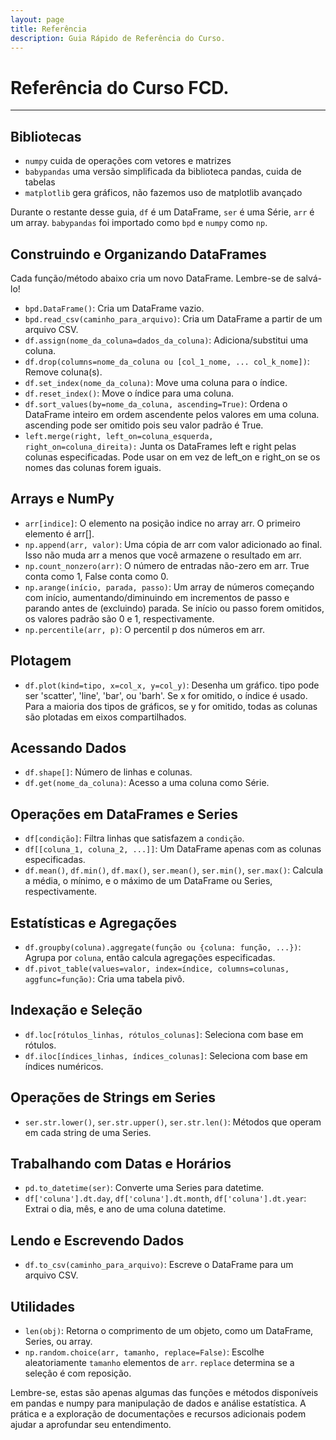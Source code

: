 ```yaml
---
layout: page
title: Referência
description: Guia Rápido de Referência do Curso.
---
```


# Referência do Curso FCD.

---

## Bibliotecas

- `numpy` cuida de operações com vetores e matrizes
- `babypandas` uma versão simplificada da biblioteca pandas, cuida de tabelas
- `matplotlib` gera gráficos, não fazemos uso de matplotlib avançado

Durante o restante desse guia, `df` é um DataFrame, `ser` é uma Série, `arr` é um array. `babypandas` foi importado como `bpd` e `numpy` como `np`.

## Construindo e Organizando DataFrames

Cada função/método abaixo cria um novo DataFrame. Lembre-se de salvá-lo!

- `bpd.DataFrame()`: Cria um DataFrame vazio.
- `bpd.read_csv(caminho_para_arquivo)`: Cria um DataFrame a partir de um arquivo CSV.
- `df.assign(nome_da_coluna=dados_da_coluna)`: Adiciona/substitui uma coluna.
- `df.drop(columns=nome_da_coluna ou [col_1_nome, ... col_k_nome])`: Remove coluna(s).
- `df.set_index(nome_da_coluna)`: Move uma coluna para o índice.
- `df.reset_index()`: Move o índice para uma coluna.
- `df.sort_values(by=nome_da_coluna, ascending=True)`: Ordena o DataFrame inteiro em ordem ascendente pelos valores em uma coluna. ascending pode ser omitido pois seu valor padrão é True.
- `left.merge(right, left_on=coluna_esquerda, right_on=coluna_direita):` Junta os DataFrames left e right pelas colunas especificadas. Pode usar on em vez de left_on e right_on se os nomes das colunas forem iguais.

## Arrays e NumPy

- `arr[indice]`: O elemento na posição indice no array arr. O primeiro elemento é arr[].
- `np.append(arr, valor)`: Uma cópia de arr com valor adicionado ao final. Isso não muda arr a menos que você armazene o resultado em arr.
- `np.count_nonzero(arr)`: O número de entradas não-zero em arr. True conta como 1, False conta como 0.
- `np.arange(início, parada, passo)`: Um array de números começando com início, aumentando/diminuindo em incrementos de passo e parando antes de (excluindo) parada. Se início ou passo forem omitidos, os valores padrão são 0 e 1, respectivamente.
- `np.percentile(arr, p)`: O percentil p dos números em arr.

## Plotagem

- `df.plot(kind=tipo, x=col_x, y=col_y)`: Desenha um gráfico. tipo pode ser 'scatter', 'line', 'bar', ou 'barh'. Se x for omitido, o índice é usado. Para a maioria dos tipos de gráficos, se y for omitido, todas as colunas são plotadas em eixos compartilhados.

## Acessando Dados

- `df.shape[]`: Número de linhas e colunas.
- `df.get(nome_da_coluna)`: Acesso a uma coluna como Série.

## Operações em DataFrames e Series

- `df[condição]`: Filtra linhas que satisfazem a `condição`.
- `df[[coluna_1, coluna_2, ...]]`: Um DataFrame apenas com as colunas especificadas.
- `df.mean()`, `df.min()`, `df.max()`, `ser.mean()`, `ser.min()`, `ser.max()`: Calcula a média, o mínimo, e o máximo de um DataFrame ou Series, respectivamente.

## Estatísticas e Agregações

- `df.groupby(coluna).aggregate(função ou {coluna: função, ...})`: Agrupa por `coluna`, então calcula agregações especificadas.
- `df.pivot_table(values=valor, index=índice, columns=colunas, aggfunc=função)`: Cria uma tabela pivô.

## Indexação e Seleção

- `df.loc[rótulos_linhas, rótulos_colunas]`: Seleciona com base em rótulos.
- `df.iloc[índices_linhas, índices_colunas]`: Seleciona com base em índices numéricos.

## Operações de Strings em Series

- `ser.str.lower()`, `ser.str.upper()`, `ser.str.len()`: Métodos que operam em cada string de uma Series.

## Trabalhando com Datas e Horários

- `pd.to_datetime(ser)`: Converte uma Series para datetime.
- `df['coluna'].dt.day`, `df['coluna'].dt.month`, `df['coluna'].dt.year`: Extrai o dia, mês, e ano de uma coluna datetime.

## Lendo e Escrevendo Dados

- `df.to_csv(caminho_para_arquivo)`: Escreve o DataFrame para um arquivo CSV.

## Utilidades

- `len(obj)`: Retorna o comprimento de um objeto, como um DataFrame, Series, ou array.
- `np.random.choice(arr, tamanho, replace=False)`: Escolhe aleatoriamente `tamanho` elementos de `arr`. `replace` determina se a seleção é com reposição.

Lembre-se, estas são apenas algumas das funções e métodos disponíveis em pandas e numpy para manipulação de dados e análise estatística. A prática e a exploração de documentações e recursos adicionais podem ajudar a aprofundar seu entendimento.
